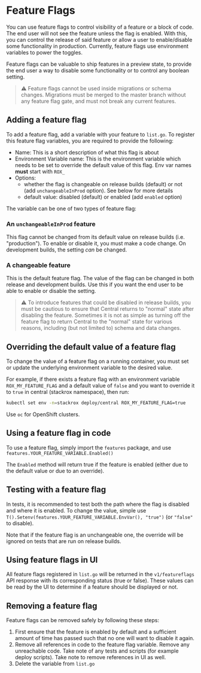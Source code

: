 # Feature Flags

You can use feature flags to control visibility of a feature or a block of code. The end user will not see the feature unless the flag is enabled.
With this, you can control the release of said feature or allow a user to enable/disable some functionality in production.
Currently, feature flags use environment variables to power the toggles.

Feature flags can be valuable to ship features in a preview state, to provide the end user a way to disable some functionality or to control any boolean setting.

> :warning: Feature flags cannot be used inside migrations or schema changes.
> Migrations must be merged to the master branch without any feature flag gate, and must not break any current features.

## Adding a feature flag

To add a feature flag, add a variable with your feature to `list.go`. To register this feature flag variables, you are required to provide the following:

* Name: This is a short description of what this flag is about
* Environment Variable name: This is the environment variable which needs to be set to override the default value of this flag. Env var names **must** start with `ROX_`
* Options:
  * whether the flag is changeable on release builds (default) or not (add `unchangeableInProd` option). See below for more details
  * default value: disabled (default) or enabled (add `enabled` option)

The variable can be one of two types of feature flag:

### An `unchangeableInProd` feature

This flag cannot be changed from its default value on release builds (i.e. "production"). To enable or disable it, you must make a code change.
On development builds, the setting _can_ be changed.

### A changeable feature

This is the default feature flag. The value of the flag can be changed in both release and development builds.
Use this if you want the end user to be able to enable or disable the setting.

> :warning: To introduce features that could be disabled in release builds, you must be cautious to ensure that Central returns to "normal" state after disabling the feature.
> Sometimes it is not as simple as turning off the feature flag to return Central to the "normal" state for various reasons, including (but not limited to) schema and data changes.

## Overriding the default value of a feature flag

To change the value of a feature flag on a running container, you must set or update the underlying environment variable to the desired value.

For example, if there exists a feature flag with an environment variable `ROX_MY_FEATURE_FLAG` and a default value of `false` and you want to override it to `true` in central (stackrox namespace), then run:

```sh
kubectl set env -n=stackrox deploy/central ROX_MY_FEATURE_FLAG=true
```

Use `oc` for OpenShift clusters.

## Using a feature flag in code

To use a feature flag, simply import the `features` package, and use `features.YOUR_FEATURE_VARIABLE.Enabled()`

The `Enabled` method will return true if the feature is enabled (either due to the default value or due to an override).

## Testing with a feature flag

In tests, it is recommended to test both the path where the flag is disabled and where it is enabled. To change the value, simple use
`T().Setenv(features.YOUR_FEATURE_VARIABLE.EnvVar(), "true")` (or `"false"` to disable).

Note that if the feature flag is an unchangeable one, the override will be ignored on tests that are run on release builds.

## Using feature flags in UI

All feature flags registered in `list.go` will be returned in the `v1/featureflags` API response with its corresponding status (true or false).
These values can be read by the UI to determine if a feature should be displayed or not.

## Removing a feature flag

Feature flags can be removed safely by following these steps:

1. First ensure that the feature is enabled by default and a sufficient amount of time has passed such that no one will want to disable it again.
2. Remove all references in code to the feature flag variable. Remove any unreachable code. Take note of any tests and scripts (for example deploy scripts). Take note to remove references in UI as well.
3. Delete the variable from `list.go`
